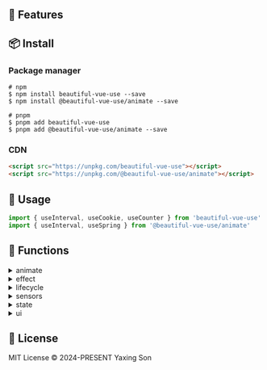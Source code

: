 ## 🚀 Features

## 📦 Install

### Package manager

```shell
# npm 
$ npm install beautiful-vue-use --save
$ npm install @beautiful-vue-use/animate --save

# pnpm
$ pnpm add beautiful-vue-use
$ pnpm add @beautiful-vue-use/animate --save

```

### CDN

```html
<script src="https://unpkg.com/beautiful-vue-use"></script>
<script src="https://unpkg.com/@beautiful-vue-use/animate"></script>

```

## 🔨 Usage

```js
import { useInterval, useCookie, useCounter } from 'beautiful-vue-use'
import { useInterval, useSpring } from '@beautiful-vue-use/animate'

```

## 🦄 Functions

<details>
	<summary>animate</summary>
	<ul>
		<li>useInterval</li>
		<li>useRaf</li>
	</ul>
</details>

<details>
	<summary>effect</summary>
	<ul>
		<li>useCookie</li>
		<li>useCopyToClipboard</li>
	</ul>
</details>

<details>
	<summary>lifecycle</summary>
	<ul>
		<li>useEffectOnce</li>
		<li>useLogger</li>
	</ul>
</details>

<details>
	<summary>sensors</summary>
	<ul>
		<li>useHash</li>
		<li>useIdle</li>
	</ul>
</details>

<details>
	<summary>state</summary>
	<ul>
		<li>useCounter</li>
		<li>useList</li>
	</ul>
</details>

<details>
	<summary>ui</summary>
	<ul>
		<li>useAudio</li>
		<li>useVideo</li>
	</ul>
</details>

## 📄 License

MIT License © 2024-PRESENT Yaxing Son
